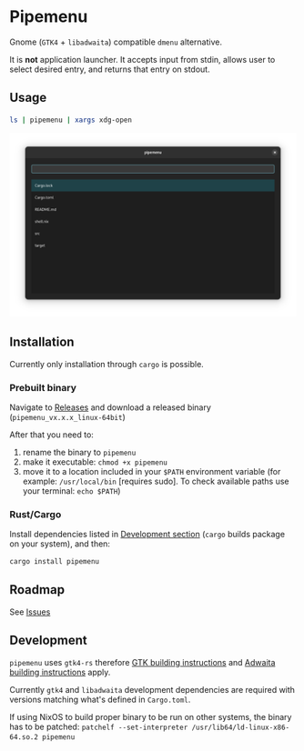 # Pipemenu

Gnome (`GTK4` + `libadwaita`) compatible `dmenu` alternative.

It is **not** application launcher. It accepts input from stdin, allows user to select desired entry, and returns that entry on stdout.

## Usage

```sh
ls | pipemenu | xargs xdg-open
```

![alt text](screenshot.png)

## Installation

Currently only installation through `cargo` is possible.

### Prebuilt binary

Navigate to [Releases](https://github.com/soanvig/pipemenu/releases) and download a released binary (`pipemenu_vx.x.x_linux-64bit`)

After that you need to:

1. rename the binary to `pipemenu`
2. make it executable: `chmod +x pipemenu`
3. move it to a location included in your `$PATH` environment variable (for example: `/usr/local/bin` [requires sudo]. To check available paths use your terminal: `echo $PATH`)

### Rust/Cargo

Install dependencies listed in [Development section](#development) (`cargo` builds package on your system), and then:

```sh
cargo install pipemenu
```

## Roadmap

See [Issues](https://github.com/soanvig/pipemenu/labels/enhancement)

## Development

`pipemenu` uses `gtk4-rs` therefore [GTK building instructions](https://gtk-rs.org/gtk4-rs/stable/latest/book/installation_linux.html) and [Adwaita building instructions](https://gtk-rs.org/gtk4-rs/stable/latest/book/libadwaita.html) apply.

Currently `gtk4` and `libadwaita` development dependencies are required with versions matching what's defined in `Cargo.toml`.

If using NixOS to build proper binary to be run on other systems, the binary has to be patched: `patchelf --set-interpreter /usr/lib64/ld-linux-x86-64.so.2 pipemenu`
